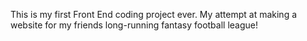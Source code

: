 This is my first Front End coding project ever. My attempt at making a website for my friends long-running fantasy football league!
